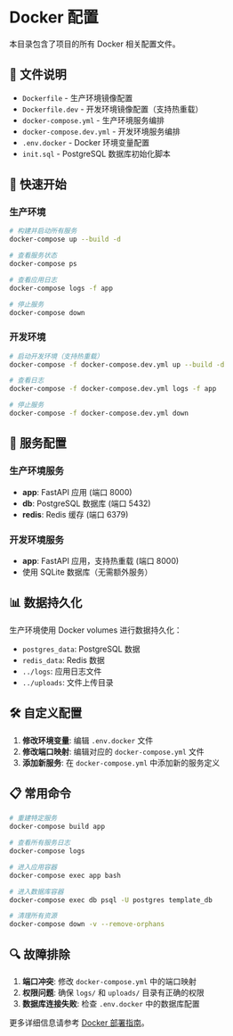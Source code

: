 # Docker 配置

本目录包含了项目的所有 Docker 相关配置文件。

## 📁 文件说明

- `Dockerfile` - 生产环境镜像配置
- `Dockerfile.dev` - 开发环境镜像配置（支持热重载）
- `docker-compose.yml` - 生产环境服务编排
- `docker-compose.dev.yml` - 开发环境服务编排
- `.env.docker` - Docker 环境变量配置
- `init.sql` - PostgreSQL 数据库初始化脚本

## 🚀 快速开始

### 生产环境

```bash
# 构建并启动所有服务
docker-compose up --build -d

# 查看服务状态
docker-compose ps

# 查看应用日志
docker-compose logs -f app

# 停止服务
docker-compose down
```

### 开发环境

```bash
# 启动开发环境（支持热重载）
docker-compose -f docker-compose.dev.yml up --build -d

# 查看日志
docker-compose -f docker-compose.dev.yml logs -f app

# 停止服务
docker-compose -f docker-compose.dev.yml down
```

## 🔧 服务配置

### 生产环境服务

- **app**: FastAPI 应用 (端口 8000)
- **db**: PostgreSQL 数据库 (端口 5432)
- **redis**: Redis 缓存 (端口 6379)

### 开发环境服务

- **app**: FastAPI 应用，支持热重载 (端口 8000)
- 使用 SQLite 数据库（无需额外服务）

## 📊 数据持久化

生产环境使用 Docker volumes 进行数据持久化：

- `postgres_data`: PostgreSQL 数据
- `redis_data`: Redis 数据
- `../logs`: 应用日志文件
- `../uploads`: 文件上传目录

## 🛠️ 自定义配置

1. **修改环境变量**: 编辑 `.env.docker` 文件
2. **修改端口映射**: 编辑对应的 `docker-compose.yml` 文件
3. **添加新服务**: 在 `docker-compose.yml` 中添加新的服务定义

## 📋 常用命令

```bash
# 重建特定服务
docker-compose build app

# 查看所有服务日志
docker-compose logs

# 进入应用容器
docker-compose exec app bash

# 进入数据库容器
docker-compose exec db psql -U postgres template_db

# 清理所有资源
docker-compose down -v --remove-orphans
```

## 🔍 故障排除

1. **端口冲突**: 修改 `docker-compose.yml` 中的端口映射
2. **权限问题**: 确保 `logs/` 和 `uploads/` 目录有正确的权限
3. **数据库连接失败**: 检查 `.env.docker` 中的数据库配置

更多详细信息请参考 [Docker 部署指南](../docs/docker.md)。
